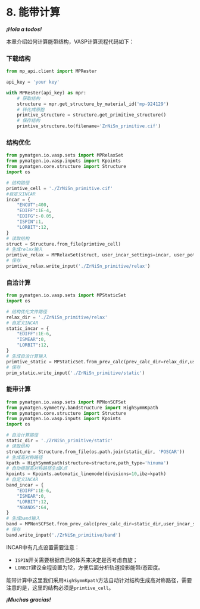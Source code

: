 # 8. 能带计算

 ***¡Hola a todos!***

本章介绍如何计算能带结构，VASP计算流程代码如下：


### 下载结构


```python
from mp_api.client import MPRester

api_key = 'your key'

with MPRester(api_key) as mpr:
    # 获取结构
    structure = mpr.get_structure_by_material_id('mp-924129')
    # 转化成原胞
    primtive_structure = structure.get_primitive_structure()
    # 保存结构
    primtive_structure.to(filename='ZrNiSn_primitive.cif')
```


### 结构优化


```python
from pymatgen.io.vasp.sets import MPRelaxSet
from pymatgen.io.vasp.inputs import Kpoints
from pymatgen.core.structure import Structure
import os

# 结构路径
primtive_cell = './ZrNiSn_primitive.cif'
#自定义INCAR
incar = {
    "ENCUT":400,
    "EDIFF":1E-4,
    "EDIFG":-0.05,
    "ISPIN":1,
    "LORBIT":12, 
}
# 读取结构
struct = Structure.from_file(primtive_cell)
# 生成relax输入
primtive_relax = MPRelaxSet(struct, user_incar_settings=incar, user_potcar_functional='PBE_54')
# 保存
primtive_relax.write_input('./ZrNiSn_primitive/relax')
```



### 自洽计算

```python
from pymatgen.io.vasp.sets import MPStaticSet
import os

# 结构优化文件路径
relax_dir = './ZrNiSn_primitive/relax'
# 自定义INCAR
static_incar = {
    "EDIFF":1E-6,
    "ISMEAR":0,
    "LORBIT":12,
}
# 生成自洽计算输入
primtive_static = MPStaticSet.from_prev_calc(prev_calc_dir=relax_dir,user_incar_settings=static_incar, user_potcar_functional='PBE_54')
# 保存
prim_static.write_input('./ZrNiSn_primitive/static')
```


### 能带计算

```python
from pymatgen.io.vasp.sets import MPNonSCFSet
from pymatgen.symmetry.bandstructure import HighSymmKpath
from pymatgen.core.structure import Structure
from pymatgen.io.vasp.inputs import Kpoints
import os

# 自洽计算路径
static_dir = './ZrNiSn_primitive/static'
# 读取结构
structure = Structure.from_file(os.path.join(static_dir, 'POSCAR'))
# 生成高对称路径
kpath = HighSymmKpath(structure=structure,path_type='hinuma')
# 自动根据高对称路径生成K点
kpoints = Kpoints.automatic_linemode(divisions=10,ibz=kpath)
# 自定义INCAR
band_incar = {
    "EDIFF":1E-6,
    "ISMEAR":0,
    "LORBIT":12,
    "NBANDS":64,
}
# 生成band输入
band = MPNonSCFSet.from_prev_calc(prev_calc_dir=static_dir,user_incar_settings=band_incar,user_kpoints_settings=kpoints,user_potcar_functional='PBE_54')
# 保存
band.write_input('./ZrNiSn_primitive/band')
```

INCAR中有几点设置需要注意：

- `ISPIN`开关需要根据自己的体系来决定是否考虑自旋；
- `LORBIT`建议全程设置为12，方便后面分析轨道投影能带/态密度。

能带计算中这里我们采用`HighSymmKpath`方法自动针对结构生成高对称路径，需要注意的是，这里的结构必须是`primtive_cell`。

 ***¡Muchas gracias!***
